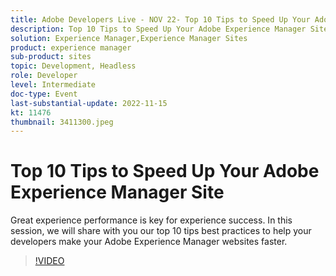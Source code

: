 ```yaml
---
title: Adobe Developers Live - NOV 22- Top 10 Tips to Speed Up Your Adobe Experience Manager Site
description: Top 10 Tips to Speed Up Your Adobe Experience Manager SiteGreat experience performance is key for experience success. In this session, we will share with you our top 10 tips best practices to help your developers make your Adobe Experience Manager websites faster.
solution: Experience Manager,Experience Manager Sites
product: experience manager
sub-product: sites
topic: Development, Headless
role: Developer
level: Intermediate
doc-type: Event
last-substantial-update: 2022-11-15
kt: 11476
thumbnail: 3411300.jpeg
---
```

# Top 10 Tips to Speed Up Your Adobe Experience Manager Site

Great experience performance is key for experience success. In this session, we will share with you our top 10 tips best practices to help your developers make your Adobe Experience Manager websites faster.

>[!VIDEO](https://video.tv.adobe.com/v/3411300/?quality=12&learn=on)
